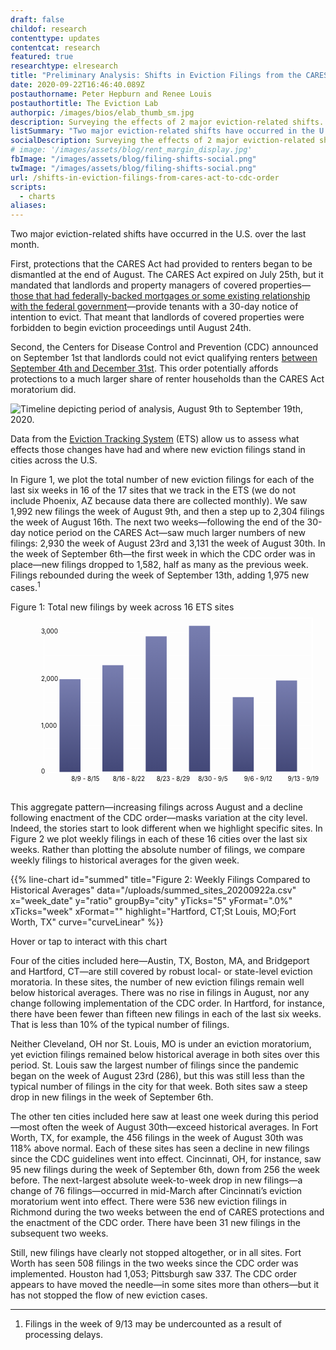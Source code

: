 ```yaml
---
draft: false
childof: research
contenttype: updates
contentcat: research
featured: true
researchtype: elresearch
title: "Preliminary Analysis: Shifts in Eviction Filings from the CARES Act to the CDC Order"
date: 2020-09-22T16:46:40.089Z
postauthorname: Peter Hepburn and Renee Louis
postauthortitle: The Eviction Lab
authorpic: /images/bios/elab_thumb_sm.jpg
description: Surveying the effects of 2 major eviction-related shifts.
listSummary: "Two major eviction-related shifts have occurred in the U.S. over the last month. Data from the Eviction Tracking System (ETS) allow us to assess what effects those changes have had and where new eviction filings stand in cities across the U.S."
socialDescription: Surveying the effects of 2 major eviction-related shifts.
# image: '/images/assets/blog/rent_margin_display.jpg'
fbImage: "/images/assets/blog/filing-shifts-social.png"
twImage: "/images/assets/blog/filing-shifts-social.png"
url: /shifts-in-eviction-filings-from-cares-act-to-cdc-order
scripts:
  - charts
aliases:
---
```


Two major eviction-related shifts have occurred in the U.S. over the last month.

First, protections that the CARES Act had provided to renters began to be dismantled at the end of August. The CARES Act expired on July 25th, but it mandated that landlords and property managers of covered properties—<a href="https://www.frbatlanta.org/community-development/publications/partners-update/2020/covid-19-publications/200616-housing-policy-impact-federal-eviction-protection-coverage-and-the-need-for-better-data" target="_blank">those that had federally-backed mortgages or some existing relationship with the federal government</a>—provide tenants with a 30-day notice of intention to evict. That meant that landlords of covered properties were forbidden to begin eviction proceedings until August 24th.

Second, the Centers for Disease Control and Prevention (CDC) announced on September 1st that landlords could not evict qualifying renters <a href="/federal-eviction-moratorium-update/">between September 4th and December 31st</a>. This order potentially affords protections to a much larger share of renter households than the CARES Act moratorium did.

<div class="upscale124 pt-2 pb-4 pt-md-2 pb-md-5">
  <picture>
    <source srcset="/images/assets/blog/el-timeline-landscape.svg" media="(min-width: 480px)" />
    <img src="/images/assets/blog/el-timeline-portrait.svg" alt="Timeline depicting period of analysis, August 9th to September 19th, 2020." />
  </picture>
</div>

Data from the <a href="/eviction-tracking/">Eviction Tracking System</a> (ETS) allow us to assess what effects those changes have had and where new eviction filings stand in cities across the U.S.

In Figure 1, we plot the total number of new eviction filings for each of the last six weeks in 16 of the 17 sites that we track in the ETS (we do not include Phoenix, AZ because data there are collected monthly). We saw 1,992 new filings the week of August 9th, and then a step up to 2,304 filings the week of August 16th. The next two weeks—following the end of the 30-day notice period on the CARES Act—saw much larger numbers of new filings: 2,930 the week of August 23rd and 3,131 the week of August 30th. In the week of September 6th—the first week in which the CDC order was in place—new filings dropped to 1,582, half as many as the previous week. Filings rebounded during the week of September 13th, adding 1,975 new cases.<sup>1</sup>

<div class="figheader" style="max-width: 600px;" >Figure 1: Total new filings by week across 16 ETS sites</div>
<div class="upscale124 bar-chart bar-chart--cdc pb-2 pb-md-2">
<svg viewBox="0 0 720 413" aria-labelledby="barchartTitle" version="1.1" xmlns="http://www.w3.org/2000/svg" xmlns:xlink="http://www.w3.org/1999/xlink">
  <title id="barchartTitle">Charts depicting the predicted serial filing rates for different rent amounts.</title>
  <defs>
    <linearGradient x1="50%" y1="0%" x2="50%" y2="100%" id="linearGradient">
      <stop stop-color="#787EB0" offset="0%"></stop>
      <stop stop-color="#434878" offset="100%"></stop>
    </linearGradient>
  </defs>
  <g id="all_filings_bar-(2)" class="grid-lines" transform="translate(26.000000, 13.000000)">
    <g transform="translate(50.000000, 0.000000)" stroke="#FFFFFF">
      <line x1="0" y1="299.5" x2="614" y2="299.5"></line>
      <line x1="0" y1="192.5" x2="614" y2="192.5"></line>
      <line x1="0" y1="86.5" x2="614" y2="86.5"></line>
      <line x1="0" y1="352.5" x2="614" y2="352.5"></line>
      <line x1="0" y1="246.5" x2="614" y2="246.5"></line>
      <line x1="0" y1="139.5" x2="614" y2="139.5"></line>
      <line x1="0" y1="32.5" x2="614" y2="32.5"></line>
      <g class="grid-lines grid-lines--x">
      <line x1="58.5" y1="361" x2="59" y2="353"></line>
      <line x1="157.5" y1="361" x2="158" y2="353"></line>
      <line x1="257.5" y1="361" x2="258" y2="353"></line>
      <line x1="356.5" y1="361" x2="357" y2="353"></line>
      <line x1="455.5" y1="361" x2="456" y2="353"></line>
      <line x1="554.5" y1="361" x2="555" y2="353"></line>
      </g>
      <rect x="0" y="0" width="614" height="353" fill="none" stroke="#fff" stroke-width="2"></rect>
    </g>
    <g id="Bars" class="bars" transform="translate(86.000000, 22.000000)" fill-rule="nonzero">
      <rect fill="url(#linearGradient)" x="0" y="118" width="48" height="212"></rect>
      <rect fill="url(#linearGradient)" x="98" y="86" width="48" height="243"></rect>
      <rect fill="url(#linearGradient)" x="197" y="20" width="48" height="309"></rect>
      <rect fill="url(#linearGradient)" x="296" width="48" y="-4" height="333"></rect>
      <rect fill="url(#linearGradient)" x="396" width="48" y="159" height="170"></rect>
      <rect fill="url(#linearGradient)" x="495" width="48" y="121" height="208"></rect>
    </g>
    <g id="Y-axis" class="axis axis--y" transform="translate(0.000000, 25.000000)">
      <text x="44" id="0">
          <tspan y="330.281969">0</tspan>
      </text>
      <text x="44" id="1,000">
          <tspan y="225.913464">1,000</tspan>
      </text>
      <text x="44" id="2,000">
          <tspan y="118.987957">2,000</tspan>
      </text>
      <text x="44" id="3,000">
          <tspan y="10.0624496">3,000</tspan>
      </text>
    </g>
    <g id="X-axis" class="axis axis--x" transform="translate(73.000000, 365.000000)">
      <g><text x="40" y="8">
          <tspan>8/9 - 8/15</tspan>
      </text></g>
      <g><text x="135" y="8">
          <tspan>8/16 - 8/22</tspan>
      </text></g>
      <g><text x="235" y="8">
          <tspan>8/23 - 8/29</tspan>
      </text></g>
      <g><text x="330" y="8">
          <tspan>8/30 - 9/5</tspan>
      </text></g>
      <g><text x="435" y="8">
          <tspan>9/6 - 9/12</tspan>
      </text></g>
      <g><text x="535" y="8">
          <tspan>9/13 - 9/19</tspan>
      </text></g>
    </g>
  </g>
</svg>
</div>

This aggregate pattern—increasing filings across August and a decline following enactment of the CDC order—masks variation at the city level. Indeed, the stories start to look different when we highlight specific sites. In Figure 2 we plot weekly filings in each of these 16 cities over the last six weeks. Rather than plotting the absolute number of filings, we compare weekly filings to historical averages for the given week.

{{% line-chart id="summed" title="Figure 2: Weekly Filings Compared to Historical Averages" data="/uploads/summed_sites_20200922a.csv" x="week_date" y="ratio" groupBy="city" yTicks="5" yFormat=".0%" xTicks="week" xFormat="" highlight="Hartford, CT;St Louis, MO;Fort Worth, TX"  curve="curveLinear" %}}

<p class="figcaption">Hover or tap to interact with this chart</p>

Four of the cities included here—Austin, TX, Boston, MA, and Bridgeport and Hartford, CT—are still covered by robust local- or state-level eviction moratoria. In these sites, the number of new eviction filings remain well below historical averages. There was no rise in filings in August, nor any change following implementation of the CDC order. In Hartford, for instance, there have been fewer than fifteen new filings in each of the last six weeks. That is less than 10% of the typical number of filings.

Neither Cleveland, OH nor St. Louis, MO is under an eviction moratorium, yet eviction filings remained below historical average in both sites over this period. St. Louis saw the largest number of filings since the pandemic began on the week of August 23rd (286), but this was still less than the typical number of filings in the city for that week. Both sites saw a steep drop in new filings in the week of September 6th.

The other ten cities included here saw at least one week during this period—most often the week of August 30th—exceed historical averages. In Fort Worth, TX, for example, the 456 filings in the week of August 30th was 118% above normal. Each of these sites has seen a decline in new filings since the CDC guidelines went into effect. Cincinnati, OH, for instance, saw 95 new filings during the week of September 6th, down from 256 the week before. The next-largest absolute week-to-week drop in new filings—a change of 76 filings—occurred in mid-March after Cincinnati’s eviction moratorium went into effect. There were 536 new eviction filings in Richmond during the two weeks between the end of CARES protections and the enactment of the CDC order. There have been 31 new filings in the subsequent two weeks.

Still, new filings have clearly not stopped altogether, or in all sites. Fort Worth has seen 508 filings in the two weeks since the CDC order was implemented. Houston had 1,053; Pittsburgh saw 337. The CDC order appears to have moved the needle—in some sites more than others—but it has not stopped the flow of new eviction cases.

<hr />

<div class="footnotes">
<ol>
<li>Filings in the week of 9/13 may be undercounted as a result of processing delays.</li>
</ol>
</div>

